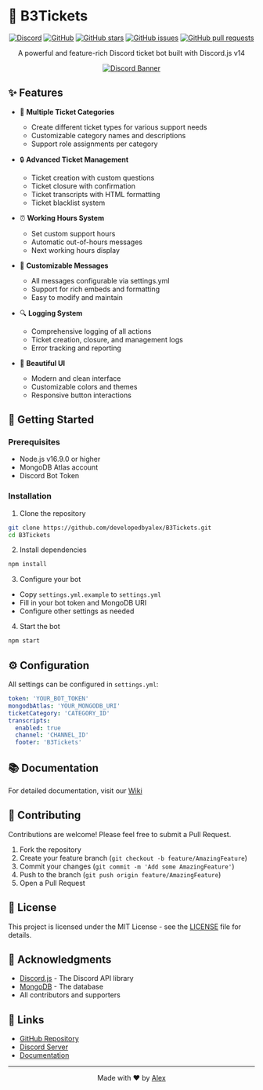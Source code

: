 # 🎫 B3Tickets

<div align="center">

[![Discord](https://img.shields.io/discord/1234567890?color=7289da&label=Discord&logo=discord&logoColor=white)](https://discord.byalex.gg/)
[![GitHub](https://img.shields.io/github/license/developedbyalex/B3Tickets?color=7289da&label=License&logo=github&logoColor=white)](https://github.com/developedbyalex/B3Tickets/blob/main/LICENSE)
[![GitHub stars](https://img.shields.io/github/stars/developedbyalex/B3Tickets?color=7289da&label=Stars&logo=github&logoColor=white)](https://github.com/developedbyalex/B3Tickets/stargazers)
[![GitHub issues](https://img.shields.io/github/issues/developedbyalex/B3Tickets?color=7289da&label=Issues&logo=github&logoColor=white)](https://github.com/developedbyalex/B3Tickets/issues)
[![GitHub pull requests](https://img.shields.io/github/issues-pr/developedbyalex/B3Tickets?color=7289da&label=Pull%20Requests&logo=github&logoColor=white)](https://github.com/developedbyalex/B3Tickets/pulls)

A powerful and feature-rich Discord ticket bot built with Discord.js v14

[![Discord Banner](https://img.shields.io/discord/1234567890?color=7289da&label=Join%20Discord&logo=discord&logoColor=white&style=for-the-badge)](https://discord.byalex.gg/)

</div>

## ✨ Features

- 🎫 **Multiple Ticket Categories**
  - Create different ticket types for various support needs
  - Customizable category names and descriptions
  - Support role assignments per category

- 🔒 **Advanced Ticket Management**
  - Ticket creation with custom questions
  - Ticket closure with confirmation
  - Ticket transcripts with HTML formatting
  - Ticket blacklist system

- ⏰ **Working Hours System**
  - Set custom support hours
  - Automatic out-of-hours messages
  - Next working hours display

- 📝 **Customizable Messages**
  - All messages configurable via settings.yml
  - Support for rich embeds and formatting
  - Easy to modify and maintain

- 🔍 **Logging System**
  - Comprehensive logging of all actions
  - Ticket creation, closure, and management logs
  - Error tracking and reporting

- 🎨 **Beautiful UI**
  - Modern and clean interface
  - Customizable colors and themes
  - Responsive button interactions

## 🚀 Getting Started

### Prerequisites

- Node.js v16.9.0 or higher
- MongoDB Atlas account
- Discord Bot Token

### Installation

1. Clone the repository
```bash
git clone https://github.com/developedbyalex/B3Tickets.git
cd B3Tickets
```

2. Install dependencies
```bash
npm install
```

3. Configure your bot
- Copy `settings.yml.example` to `settings.yml`
- Fill in your bot token and MongoDB URI
- Configure other settings as needed

4. Start the bot
```bash
npm start
```

## ⚙️ Configuration

All settings can be configured in `settings.yml`:

```yaml
token: 'YOUR_BOT_TOKEN'
mongodbAtlas: 'YOUR_MONGODB_URI'
ticketCategory: 'CATEGORY_ID'
transcripts:
  enabled: true
  channel: 'CHANNEL_ID'
  footer: 'B3Tickets'
```

## 📚 Documentation

For detailed documentation, visit our [Wiki](https://github.com/developedbyalex/B3Tickets/wiki)

## 🤝 Contributing

Contributions are welcome! Please feel free to submit a Pull Request.

1. Fork the repository
2. Create your feature branch (`git checkout -b feature/AmazingFeature`)
3. Commit your changes (`git commit -m 'Add some AmazingFeature'`)
4. Push to the branch (`git push origin feature/AmazingFeature`)
5. Open a Pull Request

## 📝 License

This project is licensed under the MIT License - see the [LICENSE](LICENSE) file for details.

## 🙏 Acknowledgments

- [Discord.js](https://discord.js.org/) - The Discord API library
- [MongoDB](https://www.mongodb.com/) - The database
- All contributors and supporters

## 🔗 Links

- [GitHub Repository](https://github.com/developedbyalex/B3Tickets)
- [Discord Server](https://discord.byalex.gg/)
- [Documentation](https://github.com/developedbyalex/B3Tickets/wiki)

---

<div align="center">
Made with ❤️ by <a href="https://github.com/developedbyalex">Alex</a>
</div> 